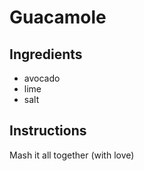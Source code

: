 # Guacamole
## Ingredients
* avocado
* lime
* salt
## Instructions
Mash it all together (with love)
